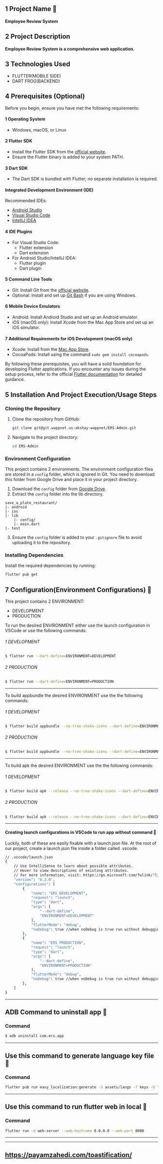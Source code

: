 ## 1 Project Name 🚀
#### Employee Review System
## 2 Project Description
#### Employee Review System is a comprehensive web application.
## 3 Technologies Used
- FLUTTER(MOBILE SIDE)
- DART FROG(BACKEND)
## 4 Prerequisites (Optional)
Before you begin, ensure you have met the following requirements:

#### 1 Operating System

- Windows, macOS, or Linux

#### 2 Flutter SDK

- Install the Flutter SDK from the [official website](https://flutter.dev/docs/get-started/install).
- Ensure the Flutter binary is added to your system PATH.

#### 3 Dart SDK

- The Dart SDK is bundled with Flutter; no separate installation is required.

#### Integrated Development Environment (IDE)

Recommended IDEs: 

- [Android Studio](https://developer.android.com/studio)
- [Visual Studio Code](https://code.visualstudio.com/)
- [IntelliJ IDEA](https://www.jetbrains.com/idea/)

#### 4 IDE Plugins

- For Visual Studio Code:
  - Flutter extension
  - Dart extension
- For Android Studio/IntelliJ IDEA:
  - Flutter plugin
  - Dart plugin

#### 5 Command Line Tools

- Git: Install Git from the [official website](https://git-scm.com/).
- Optional: Install and set up [Git Bash](https://gitforwindows.org/) if you are using Windows.

#### 6 Mobile Device Emulators

- Android: Install Android Studio and set up an Android emulator.
- iOS (macOS only): Install Xcode from the Mac App Store and set up an iOS simulator.

#### 7 Additional Requirements for iOS Development (macOS only)

- Xcode: Install from the [Mac App Store](https://apps.apple.com/us/app/xcode/id497799835?mt=12).
- CocoaPods: Install using the command `sudo gem install cocoapods`.


By following these prerequisites, you will have a solid foundation for developing Flutter applications. If you encounter any issues during the setup process, refer to the official [Flutter documentation](https://flutter.dev/docs) for detailed guidance.


## 5 Installation And Project Execution/Usage Steps
### Cloning the Repository

1. Clone the repository from GitHub:
    ```sh
    git clone git@git.wappnet.us:akshay-wappnet/ERS-Admin.git
    ```
2. Navigate to the project directory:
    ```sh
    cd ERS-Admin
    ```

### Environment Configuration

This project contains 2 environments. The environment configuration files are stored in a `config` folder, which is ignored in Git. You need to download this folder from Google Drive and place it in your project directory.

1. Download the `config` folder from [Google Drive](https://drive.google.com/file/d/18p_SWgJY30VQfwlP31hc2pAzEFYRbEqn/view?usp=sharing).
2. Extract the `config` folder into the lib directory.
```
save_a_plate_restaurant/
|- android
|- ios
|- lib
    |- config/
    |- main.dart
|- test
```
3. Ensure the `config` folder is added to your `.gitignore` file to avoid uploading it to the repository.

### Installing Dependencies

Install the required dependencies by running:
```sh
flutter pub get
```
## 7 Configuration(Environment Configurations) 🚀

This project contains 2 ENVIRONMENT:

- DEVELOPMENT
- PRODUCTION


To run the desired ENVIRONMENT either use the launch configuration in VSCode or use the following commands:

###### 1 DEVELOPMENT

```sh
$ flutter run --dart-define=ENVIRONMENT=DEVELOPMENT
```
###### 2 PRODUCTION

```sh
$ flutter run --dart-define=ENVIRONMENT=PRODUCTION
```
---
To build appbundle the desired ENVIRONMENT  use the the following commands:

###### 1 DEVELOPMENT

```sh
$ flutter build appbundle --no-tree-shake-icons --dart-define=ENVIRONMENT=DEVELOPMENT
```
###### 2 PRODUCTION

```sh
$ flutter build appbundle --no-tree-shake-icons --dart-define=ENVIRONMENT=PRODUCTION
```
---
To build apk the desired ENVIRONMENT  use the the following commands:

###### 1 DEVELOPMENT

```sh
$ flutter build apk --release --no-tree-shake-icons --dart-define=ENVIRONMENT=DEVELOPMENT
```
###### 2 PRODUCTION

```sh
$ flutter build apk --release --no-tree-shake-icons --dart-define=ENVIRONMENT=PRODUCTION
```
---

#### Creating launch configurations in VSCode to run app without command 🚀



Luckily, both of these are easily fixable with a launch.json file. At the root of our project, create a launch.json file inside a folder called .vscode.

```sh
// .vscode/launch.json
{
    // Use IntelliSense to learn about possible attributes.
    // Hover to view descriptions of existing attributes.
    // For more information, visit: https://go.microsoft.com/fwlink/?linkid=830387
    "version": "0.2.0",
    "configurations": [
        {
            "name": "ERS DEVELOPMENT",
            "request": "launch",
            "type": "dart",
            "args": [
                "--dart-define",
                "ENVIRONMENT=DEVELOPMENT"
            ],
            "flutterMode": "debug",
            "noDebug": true //when noDebug is true run without debugging when noDebug is false run with debugging
        },
        {
            "name": "ERS PRODUCTION",
            "request": "launch",
            "type": "dart",
            "args": [
                "--dart-define",
                "ENVIRONMENT=PRODUCTION"
            ],
            "flutterMode": "debug",
            "noDebug": true //when noDebug is true run without debugging when noDebug is false run with debugging
        },
    ]
}
```
---

## ADB Command to uninstall  app 🚀

### Command

```sh
$ adb uninstall com.ers.app
```


---
## Use this command to generate language key file 🚀
### Command
```sh
flutter pub run easy_localization:generate -S assets/langs -f keys -O lib/langs -o locale_keys.g.dart
```

---
## Use this command to run flutter web in local 🚀
### Command
```sh
flutter run -d web-server --web-hostname 0.0.0.0 --web-port 8080
```
---


---
https://payamzahedi.com/toastification/
---